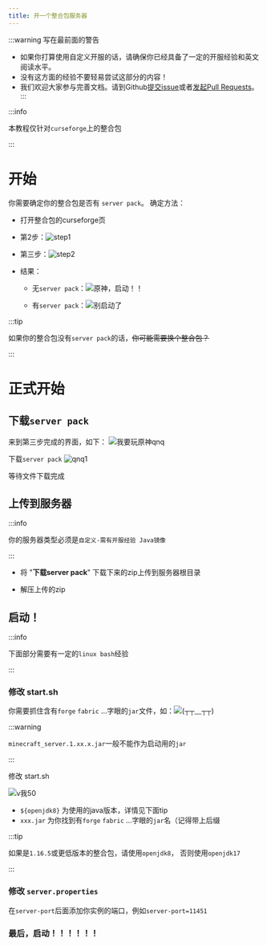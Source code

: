 ```yaml
---
title: 开一个整合包服务器
---
```


:::warning 写在最前面的警告

+ 如果你打算使用自定义开服的话，请确保你已经具备了一定的开服经验和英文阅读水平。
+ 没有这方面的经验不要轻易尝试这部分的内容！
+ 我们欢迎大家参与完善文档。请到Github[提交issue](https://github.com/ZengXiaoPi/Simpfun_Wiki/issues)或者[发起Pull Requests](https://github.com/ZengXiaoPi/Simpfun_Wiki/pulls)。
:::

:::info

本教程仅针对`curseforge`上的整合包

:::

# 开始

你需要确定你的整合包是否有 `server pack`。
确定方法：

* 打开整合包的curseforge页
* 第2步：![step1](../../static/img/pages/500CreateAModpacksServer-1.png)
* 第三步：![step2](../../static/img/pages/500CreateAModpacksServer-2.png)
* 结果：
    
    * 无`server pack`：![原神，启动！！](../../static/img/pages/500CreateAModpacksServer-3.png)

    * 有`server pack`：![别启动了](../../static/img/pages/500CreateAModpacksServer-4.png)

:::tip

如果你的整合包没有`server pack`的话，~~你可能需要换个整合包？~~

:::

# 正式开始

## 下载`server pack`

来到第三步完成的界面，如下：
![我要玩原神qnq](../../static/img/pages/500CreateAModpacksServer-4.png)

下载`server pack`
![qnq1](../../static/img/pages/500CreateAModpacksServer-go-1.png)

等待文件下载完成

## 上传到服务器

:::info

你的服务器类型必须是`自定义-需有开服经验 Java镜像`

:::

* 将 "**下载server pack**" 下载下来的zip上传到服务器根目录

* 解压上传的zip

## 启动！
:::info

下面部分需要有一定的`linux bash`经验

:::

### 修改 start.sh

你需要抓住含有`forge` `fabric` ...字眼的`jar`文件，如：![(┬┬﹏┬┬)](../../static/img/pages/500CreateAModpacksServer-12.png)

:::warning

`minecraft_server.1.xx.x.jar`一般不能作为启动用的`jar`

:::

修改 start.sh

![v我50](../../static/img/pages/500CreateAModpacksServer-22.png)

+ `${openjdk8}` 为使用的java版本，详情见下面tip
+ `xxx.jar` 为你找到有`forge` `fabric` ...字眼的`jar`名（记得带上后缀

:::tip

如果是`1.16.5`或更低版本的整合包，请使用`openjdk8`，
否则使用`openjdk17`

:::

### 修改 `server.properties`


在`server-port`后面添加你实例的端口，例如`server-port=11451`


### 最后，启动！！！！！！
